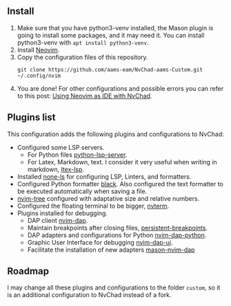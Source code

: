 
## Install

1. Make sure that you have python3-venv installed, the Mason plugin is going to install some packages, and it may need it. You can install python3-venv with `apt install python3-venv`.
2. Install [Neovim](https://neovim.io/).
3. Copy the configuration files of this repository.
   ```
   git clone https://github.com/aams-eam/NvChad-aams-Custom.git ~/.config/nvim
   ```
4. You are done! For other configurations and possible errors you can refer to this post: [Using Neovim as IDE with NvChad](https://aamseam.com/posts/using-neovim-as-ide-with-nvchad/).

## Plugins list

This configuration adds the following plugins and configurations to NvChad:
- Configured some LSP servers.
    - For Python files [python-lsp-server](https://github.com/python-lsp/python-lsp-server).
    - For Latex, Markdown, text. I consider it very useful when writing in markdown, [ltex-lsp](https://valentjn.github.io/ltex/).
- Installed [none-ls](https://github.com/nvimtools/none-ls.nvim) for configuring LSP, Linters, and formatters.
- Configured Python formatter [black](https://pypi.org/project/black/). Also configured the text formatter to be executed automatically when saving a file.
- [nvim-tree](https://github.com/nvim-tree/nvim-tree.lua) configured with adaptative size and relative numbers.
- Configured the floating terminal to be bigger, [nvterm](https://github.com/NvChad/nvterm).
- Plugins installed for debugging.
    - DAP client [nvim-dap](https://github.com/mfussenegger/nvim-dap).
    - Maintain breakpoints after closing files, [persistent-breakpoints](https://github.com/Weissle/persistent-breakpoints.nvim).
    - DAP adapters and configurations for Python [nvim-dap-python](https://github.com/mfussenegger/nvim-dap-python).
    - Graphic User Interface for debugging [nvim-dap-ui](https://github.com/rcarriga/nvim-dap-ui).
    - Facilitate the installation of new adapters [mason-nvim-dap](https://github.com/jay-babu/mason-nvim-dap.nvim)


## Roadmap
I may change all these plugins and configurations to the folder `custom`, so it is an additional configuration to NvChad instead of a fork.
